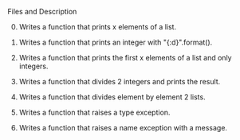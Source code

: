 Files and Description

0. Writes a function that prints x elements of a list.

1. Writes a function that prints an integer with "{:d}".format().

2. Writes a function that prints the first x elements of a list and only integers.

3. Writes a function that divides 2 integers and prints the result.

4. Writes a function that divides element by element 2 lists.

5. Writes a function that raises a type exception.

6. Writes a function that raises a name exception with a message.
